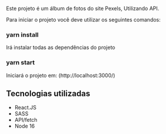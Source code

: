 Este projeto é um álbum de fotos do site Pexels, Utilizando API.

Para iniciar o projeto você deve utilizar os seguintes comandos:

### yarn install

Irá instalar todas as dependências do projeto

### yarn start

Iniciará o projeto em: (http://localhost:3000/)

## Tecnologias utilizadas

- React.JS
- SASS
- API/fetch
- Node 16
